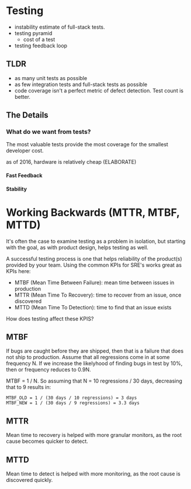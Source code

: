 # Testing

- instability estimate of full-stack tests.
- testing pyramid
  - cost of a test
- testing feedback loop

## TLDR

- as many unit tests as possible
- as few integration tests and full-stack tests as possible
- code coverage isn't a perfect metric of defect detection. Test count is better.

## The Details

### What do we want from tests?

The most valuable tests provide the most coverage
for the smallest developer cost.

as of 2016, hardware is relatively cheap (ELABORATE)

#### Fast Feedback
#### Stability


# Working Backwards (MTTR, MTBF, MTTD)

It's often the case to examine testing as a problem in isolation, but
starting with the goal, as with product design, helps testing as well.

A  successful testing  process is  one that  helps reliability  of the
product(s)  provided by  your team.  Using the  common KPIs  for SRE's
works great as KPIs here:

* MTBF (Mean Time Between Failure): mean time between issues in production
* MTTR (Mean Time To Recovery): time to recover from an issue, once discovered
* MTTD (Mean Time To Detection): time to find that an issue exists

How does testing affect these KPIS?

## MTBF

If bugs are caught before they are shipped, then that is a failure
that does not ship to production. Assume that all regressions come
in at some frequency N. If we increase the likelyhood of finding bugs in test
by 10%, then or frequency reduces to 0.9N.

MTBF = 1 / N. So assuming that N = 10 regressions / 30 days, decreasing that to 9 results in:

    MTBF_OLD = 1 / (30 days / 10 regressions) = 3 days
    MTBF_NEW = 1 / (30 days / 9 regressions) = 3.3 days

## MTTR

Mean time to recovery is helped with more granular monitors, as the
root cause becomes quicker to detect.

## MTTD

Mean time to detect is helped with more monitoring, as the root cause
is discovered quickly.
